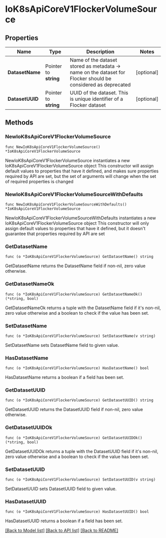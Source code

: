 # IoK8sApiCoreV1FlockerVolumeSource

## Properties

Name | Type | Description | Notes
------------ | ------------- | ------------- | -------------
**DatasetName** | Pointer to **string** | Name of the dataset stored as metadata -&gt; name on the dataset for Flocker should be considered as deprecated | [optional] 
**DatasetUUID** | Pointer to **string** | UUID of the dataset. This is unique identifier of a Flocker dataset | [optional] 

## Methods

### NewIoK8sApiCoreV1FlockerVolumeSource

`func NewIoK8sApiCoreV1FlockerVolumeSource() *IoK8sApiCoreV1FlockerVolumeSource`

NewIoK8sApiCoreV1FlockerVolumeSource instantiates a new IoK8sApiCoreV1FlockerVolumeSource object
This constructor will assign default values to properties that have it defined,
and makes sure properties required by API are set, but the set of arguments
will change when the set of required properties is changed

### NewIoK8sApiCoreV1FlockerVolumeSourceWithDefaults

`func NewIoK8sApiCoreV1FlockerVolumeSourceWithDefaults() *IoK8sApiCoreV1FlockerVolumeSource`

NewIoK8sApiCoreV1FlockerVolumeSourceWithDefaults instantiates a new IoK8sApiCoreV1FlockerVolumeSource object
This constructor will only assign default values to properties that have it defined,
but it doesn't guarantee that properties required by API are set

### GetDatasetName

`func (o *IoK8sApiCoreV1FlockerVolumeSource) GetDatasetName() string`

GetDatasetName returns the DatasetName field if non-nil, zero value otherwise.

### GetDatasetNameOk

`func (o *IoK8sApiCoreV1FlockerVolumeSource) GetDatasetNameOk() (*string, bool)`

GetDatasetNameOk returns a tuple with the DatasetName field if it's non-nil, zero value otherwise
and a boolean to check if the value has been set.

### SetDatasetName

`func (o *IoK8sApiCoreV1FlockerVolumeSource) SetDatasetName(v string)`

SetDatasetName sets DatasetName field to given value.

### HasDatasetName

`func (o *IoK8sApiCoreV1FlockerVolumeSource) HasDatasetName() bool`

HasDatasetName returns a boolean if a field has been set.

### GetDatasetUUID

`func (o *IoK8sApiCoreV1FlockerVolumeSource) GetDatasetUUID() string`

GetDatasetUUID returns the DatasetUUID field if non-nil, zero value otherwise.

### GetDatasetUUIDOk

`func (o *IoK8sApiCoreV1FlockerVolumeSource) GetDatasetUUIDOk() (*string, bool)`

GetDatasetUUIDOk returns a tuple with the DatasetUUID field if it's non-nil, zero value otherwise
and a boolean to check if the value has been set.

### SetDatasetUUID

`func (o *IoK8sApiCoreV1FlockerVolumeSource) SetDatasetUUID(v string)`

SetDatasetUUID sets DatasetUUID field to given value.

### HasDatasetUUID

`func (o *IoK8sApiCoreV1FlockerVolumeSource) HasDatasetUUID() bool`

HasDatasetUUID returns a boolean if a field has been set.


[[Back to Model list]](../README.md#documentation-for-models) [[Back to API list]](../README.md#documentation-for-api-endpoints) [[Back to README]](../README.md)


